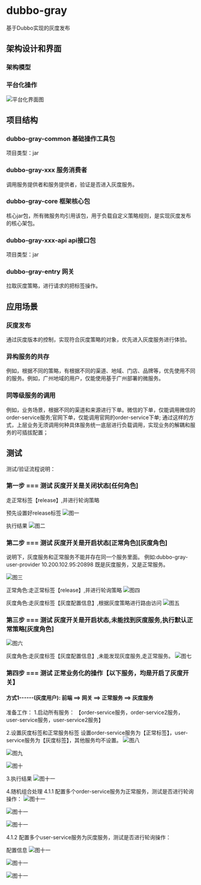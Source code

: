 # dubbo-gray
基于Dubbo实现的灰度发布

## 架构设计和界面

### 架构模型

### 平台化操作
![平台化界面图](https://raw.githubusercontent.com/JeromeLiuLly/dubbo-gray/master/img/平台化操作.png)

## 项目结构
### dubbo-gray-common 基础操作工具包
项目类型：jar

### dubbo-gray-xxx 服务消费者
调用服务提供者和服务提供者，验证是否进入灰度服务。

### dubbo-gray-core 框架核心包
核心jar包，所有微服务均引用该包，用于负载自定义策略规则，是实现灰度发布的核心架包。

### dubbo-gray-xxx-api api接口包
项目类型：jar

### dubbo-gray-entry 网关
拉取灰度策略，进行请求的把标签操作。

## 应用场景

### 灰度发布
通过灰度版本的控制，实现符合灰度策略的对象，优先进入灰度服务进行体验。

### 异构服务的共存
例如，根据不同的策略，有根据不同的渠道、地域、门店、品牌等，优先使用不同的服务。例如，广州地域的用户，仅能使用基于广州部署的微服务。

### 同等级服务的调用
例如，业务场景，根据不同的渠道和来源进行下单。微信的下单，仅能调用微信的order-service服务;官网下单，仅能调用官网的order-service下单;
通过这样的方式，上层业务无须调用何种具体服务统一底层进行负载调用，实现业务的解耦和服务的可插拔配置；

## 测试
测试/验证流程说明：

### 第一步 === 测试 灰度开关是关闭状态[任何角色]
走正常标签【release】,并进行轮询策略

预先设置好release标签
![图一](https://raw.githubusercontent.com/JeromeLiuLly/dubbo-gray/master/img/第一步-release-1.png)

执行结果
![图二](https://raw.githubusercontent.com/JeromeLiuLly/dubbo-gray/master/img/第一步-release-result.png)

### 第二步 === 测试 灰度开关是开启状态[正常角色][灰度角色]
说明下，灰度服务和正常服务不能并存在同一个服务里面。
例如:dubbo-gray-user-provider 10.200.102.95:20898 既是灰度服务，又是正常服务。

![图三](https://raw.githubusercontent.com/JeromeLiuLly/dubbo-gray/master/img/第二步-正常角色-release.png)

正常角色:走正常标签【release】,并进行轮询策略
![图四](https://raw.githubusercontent.com/JeromeLiuLly/dubbo-gray/master/img/第二步-正常角色-release-result.png)

灰度角色:走灰度标签【灰度配置信息】,根据灰度策略进行路由访问
![图五](https://raw.githubusercontent.com/JeromeLiuLly/dubbo-gray/master/img/第二步-灰度角色-gray.png)

### 第三步 === 测试 灰度开关是开启状态,未能找到灰度服务,执行默认正常策略[灰度角色]
![图六](https://raw.githubusercontent.com/JeromeLiuLly/dubbo-gray/master/img/第三步-灰度角色-release.png)

灰度角色:走灰度标签【灰度配置信息】,未能发现灰度服务,走正常服务。
![图七](https://raw.githubusercontent.com/JeromeLiuLly/dubbo-gray/master/img/第三步-灰度角色-release-result.png)

### 第四步 === 测试 正常业务化的操作【以下服务，均是开启了灰度开关】

#### 方式1------(灰度用户): 前端 ==> 网关 ==> 正常服务 ==> 灰度服务

准备工作：
1.启动所有服务：
【order-service服务，order-service2服务，user-service服务，user-service2服务】

2.设置灰度标签和正常服务标签
 设置order-service服务为【正常标签】，user-service服务为【灰度标签】，其他服务均不设置。
![图八](https://raw.githubusercontent.com/JeromeLiuLly/dubbo-gray/master/img/第四步-灰度角色-1.png)

![图九](https://raw.githubusercontent.com/JeromeLiuLly/dubbo-gray/master/img/第四步-灰度角色-2.png)

![图十](https://raw.githubusercontent.com/JeromeLiuLly/dubbo-gray/master/img/第四步-灰度角色-3.png)

3.执行结果
![图十一](https://raw.githubusercontent.com/JeromeLiuLly/dubbo-gray/master/img/第四步-灰度角色-result.png)

4.随机组合处理
4.1.1 配置多个order-service服务为正常服务，测试是否进行轮询操作：
![图十一](https://raw.githubusercontent.com/JeromeLiuLly/dubbo-gray/master/img/第四步-随机策略-1-1.png)

![图十一](https://raw.githubusercontent.com/JeromeLiuLly/dubbo-gray/master/img/第四步-随机策略-1-2.png)

![图十一](https://raw.githubusercontent.com/JeromeLiuLly/dubbo-gray/master/img/第四步-随机策略-1-3.png)

4.1.2	配置多个user-service服务为灰度服务，测试是否进行轮询操作：

配置信息
![图十一](https://raw.githubusercontent.com/JeromeLiuLly/dubbo-gray/master/img/第四步-随机策略-2-1.png)

![图十一](https://raw.githubusercontent.com/JeromeLiuLly/dubbo-gray/master/img/第四步-随机策略-2-2.png)

![图十一](https://raw.githubusercontent.com/JeromeLiuLly/dubbo-gray/master/img/第四步-随机策略-2-3.png)